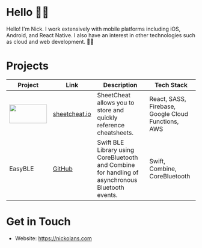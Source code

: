 # Hello 👋🏻

Hello! I'm Nick. I work extensively with mobile platforms including iOS, Android, and React Native. I also have an interest in other technologies such as cloud and web development. 🧑‍💻

# Projects
| Project      | Link | Description | Tech Stack |
| ----------- | ----------- | ----------- | ----------- |
| <img src="https://sheetcheat.io/assets/logo-9bde5576.svg"  width="100" height="50" />     | [sheetcheat.io](https://sheetcheat.io) | SheetCheat allows you to store and quickly reference cheatsheets. | React, SASS, Firebase, Google Cloud Functions, AWS |
| EasyBLE    | [GitHub](https://github.com/Nickolans/EasyBLE) | Swift BLE Library using CoreBluetooth and Combine for handling of asynchronous Bluetooth events.  | Swift, Combine, CoreBluetooth |

# Get in Touch
- Website: https://nickolans.com
<!--
**Nickolans/nickolans** is a ✨ _special_ ✨ repository because its `README.md` (this file) appears on your GitHub profile.

Here are some ideas to get you started:

- 🔭 I’m currently working on ...
- 🌱 I’m currently learning ...
- 👯 I’m looking to collaborate on ...
- 🤔 I’m looking for help with ...
- 💬 Ask me about ...
- 📫 How to reach me: ...
- 😄 Pronouns: ...
- ⚡ Fun fact: ...
-->
